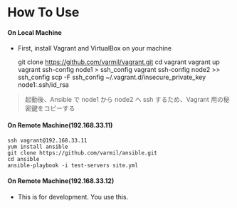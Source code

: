 # How To Use  

#### On Local Machine  

* First, install Vagrant and VirtualBox on your machine  

    git clone https://github.com/varmil/vagrant.git
    cd vagrant
    vagrant up
    vagrant ssh-config node1 > ssh_config
    vagrant ssh-config node2 >> ssh_config
    scp -F ssh_config ~/.vagrant.d/insecure_private_key node1:.ssh/id_rsa
> 起動後、Ansible で node1 から node2 へ ssh するため、Vagrant 用の秘密鍵をコピーする


#### On Remote Machine(192.168.33.11)
    ssh vagrant@192.168.33.11
    yum install ansible
    git clone https://github.com/varmil/ansible.git
    cd ansible
    ansible-playbook -i test-servers site.yml


#### On Remote Machine(192.168.33.12)

* This is for development. You use this.
